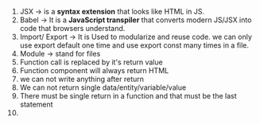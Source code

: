 1. JSX -> is a **syntax extension** that looks like HTML in JS. 
2. Babel -> It is a **JavaScript transpiler** that converts modern JS/JSX into code that browsers understand.
3. Import/ Export -> It is Used to modularize and reuse code. we can only use export default one time and use export const many times in a file.
4. Module -> stand for files 
5. Function call is replaced by it's return value
6. Function component will always return HTML
7.  we can not write anything after return
8. We can not return single data/entity/variable/value
9. There must be single return in a function and that must be the last statement
10. 
